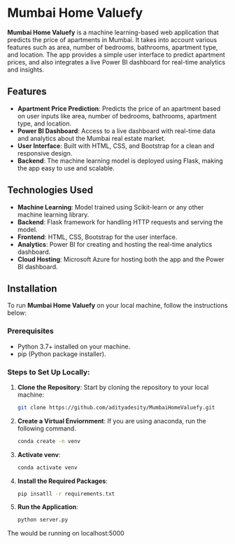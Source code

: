 # Mumbai Home Valuefy

**Mumbai Home Valuefy** is a machine learning-based web application that predicts the price of apartments in Mumbai. It takes into account various features such as area, number of bedrooms, bathrooms, apartment type, and location. The app provides a simple user interface to predict apartment prices, and also integrates a live Power BI dashboard for real-time analytics and insights.

## Features
- **Apartment Price Prediction**: Predicts the price of an apartment based on user inputs like area, number of bedrooms, bathrooms, apartment type, and location.
- **Power BI Dashboard**: Access to a live dashboard with real-time data and analytics about the Mumbai real estate market.
- **User Interface**: Built with HTML, CSS, and Bootstrap for a clean and responsive design.
- **Backend**: The machine learning model is deployed using Flask, making the app easy to use and scalable.

## Technologies Used
- **Machine Learning**: Model trained using Scikit-learn or any other machine learning library.
- **Backend**: Flask framework for handling HTTP requests and serving the model.
- **Frontend**: HTML, CSS, Bootstrap for the user interface.
- **Analytics**: Power BI for creating and hosting the real-time analytics dashboard.
- **Cloud Hosting**: Microsoft Azure for hosting both the app and the Power BI dashboard.

## Installation

To run **Mumbai Home Valuefy** on your local machine, follow the instructions below:

### Prerequisites
- Python 3.7+ installed on your machine.
- pip (Python package installer).

### Steps to Set Up Locally:

1. **Clone the Repository**:
   Start by cloning the repository to your local machine:
   ```bash
   git clone https://github.com/adityadesity/MumbaiHomeValuefy.git

2. **Create a Virtual Enviornment**:
   If you are using anaconda, run the following command.
   ```bash
   conda create -n venv 

3. **Activate venv**:
   ```bash
   conda activate venv

4. **Install the Required Packages**:
   ```bash
   pip insatll -r requirements.txt

5. **Run the Application**:
   ```bash
   python server.py

The would be running on localhost:5000
